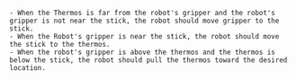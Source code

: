 
    - When the Thermos is far from the robot's gripper and the robot's gripper is not near the stick, the robot should move gripper to the stick.
    - When the Robot's gripper is near the stick, the robot should move the stick to the thermos.
    - When the robot's gripper is above the thermos and the thermos is below the stick, the robot should pull the thermos toward the desired location.